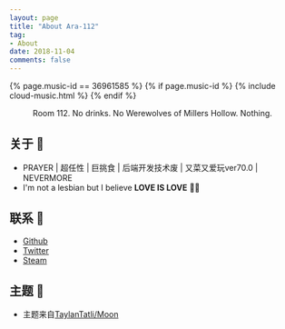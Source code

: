 ```yaml
---
layout: page
title: "About Ara-112"
tag:
- About
date: 2018-11-04
comments: false
---
```


<style type="text/css">
img.emoji{
  display: initial;
  width: 25px;
  height: 25px;
}
</style>

{% page.music-id == 36961585 %}
{% if page.music-id %}
  {% include cloud-music.html %}
{% endif %}

<center>Room 112. No drinks. No Werewolves of Millers Hollow. Nothing.</center>

## 关于 :ghost:
* PRAYER \| 超任性 \| 巨挑食 \| 后端开发技术废 \| 又菜又爱玩ver70.0 \| NEVERMORE
*  I'm not a lesbian but I believe **LOVE IS LOVE**  :rainbow_flag:

## 联系 :rocket:
* [Github](https://github.com/ara112)  
* [Twitter](https://twitter.com/AraJ112)  
* [Steam](https://steamcommunity.com/id/ara112)  

## 主题 :pray:
* 主题来自[TaylanTatli/Moon](https://github.com/TaylanTatli/Moon)
